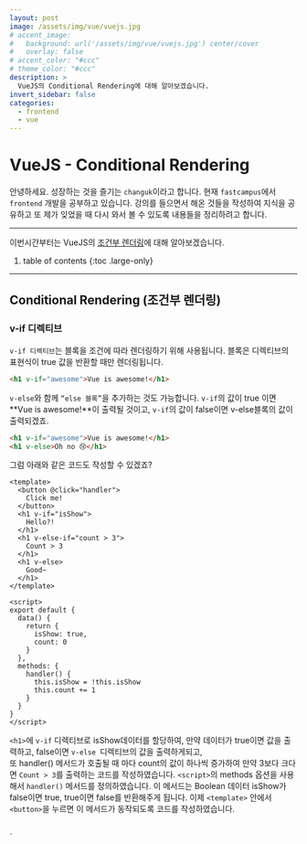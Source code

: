 ```yaml
---
layout: post
image: /assets/img/vue/vuejs.jpg
# accent_image:
#   background: url('/assets/img/vue/vuejs.jpg') center/cover
#   overlay: false
# accent_color: "#ccc"
# theme_color: "#ccc"
description: >
  VueJS의 Conditional Rendering에 대해 알아보겠습니다.
invert_sidebar: false
categories:
  - frontend
  - vue
---
```


# VueJS - Conditional Rendering

안녕하세요. 성장하는 것을 즐기는 `changuk`이라고 합니다. 현재 `fastcampus`에서 `frontend` 개발을 공부하고 있습니다. 강의를 들으면서 해온 것들을 작성하여 지식을 공유하고 또 제가 잊었을 때 다시 와서 볼 수 있도록 내용들을 정리하려고 합니다.

--- 

이번시간부터는 VueJS의 <a href="https://v3.vuejs-korea.org/guide/conditional.html#v-show" target="_blank">조건부 렌더링</a>에 대해 알아보겠습니다.

1. table of contents
{:toc .large-only}

---

## Conditional Rendering (조건부 렌더링)

### v-if 디렉티브
`v-if 디렉티브`는 블록을 조건에 따라 렌더링하기 위해 사용됩니다. 블록은 디렉티브의 표현식이 true 값을 반환할 때만 렌더링됩니다.

```html
<h1 v-if="awesome">Vue is awesome!</h1>
```
`v-else`와 함께 `“else 블록”`을 추가하는 것도 가능합니다. `v-if`의 값이 true 이면 **Vue is awesome!**이 출력될 것이고, `v-if`의 값이 false이면 v-else블록의 값이 출력되겠죠.

```html
<h1 v-if="awesome">Vue is awesome!</h1>
<h1 v-else>Oh no 😢</h1>
```

그럼 아래와 같은 코드도 작성할 수 있겠죠?

```vue
<template>
  <button @click="handler">
    Click me!
  </button>
  <h1 v-if="isShow">
    Hello?!
  </h1>
  <h1 v-else-if="count > 3">
    Count > 3
  </h1>
  <h1 v-else>
    Good~
  </h1>
</template>

<script>
export default {
  data() {
    return {
      isShow: true,
      count: 0
    }
  },
  methods: {
    handler() {
      this.isShow = !this.isShow
      this.count += 1
    }
  }
}
</script>
```
`<h1>`에 `v-if` 디렉티브로 isShow데이터를 할당하여, 만약 데이터가 true이면 값을 출력하고, false이면 `v-else `디렉티브의 값을 출력하게되고, <br> 또 handler() 메서드가 호출될 때 마다 count의 값이 하나씩 증가하여 만약 3보다 크다면 `Count > 3`를 출력하는 코드를 작성하였습니다.
`<script>`의 methods 옵션을 사용해서 `handler()` 메서드를 정의하였습니다. 이 메서드는 Boolean 데이터 isShow가 false이면 true, true이면 false를 반환해주게 됩니다. 이제 `<template>` 안에서 `<button>`을 누르면 이 메서드가 동작되도록 코드를 작성하였습니다.

<br>
`<template>`를 사용하면 요소들을 한번에 제어할 수 있습니다. `<div>`를 사용해도 되지 않겠느냐고 생각할 수 있겠지만, `<div>`로 작성한 코드를 개발자 도구로 살펴보면 클릭할 때 마다 `<div>`생성되었다가 사라지게 됩니다. 물론 <div>를 사용해도 정상적으로 작동하지만 **최적화를 위해** `<template>`을 사용하는게 추천됩니다. <br> 단, VueJS의 최상위 `<template>`에는 `v-if`가 적용되지 않습니다.

### v-show 디렉티브

<br>
`v-if`로 요소를 보이게 했다가 사라지게 할 수 있지만, VueJS는 다른 디렉티브도 제공합니다. 바로 `v-show`입니다. `v-show`를 사용하면 해당 태그가 **display: none**으로 설정됩니다. 즉, 차이점은 `v-show`가 있는 요소는 항상 렌더링 되고 **DOM**에 남아있다는 점입니다. `v-show`는 단순히 요소에 **display CSS 속성**을 토글합니다. 또 v-show는 `<template>` 엘리먼트를 지원하지 않으며, `v-else`와 함께 쓸 수 없습니다.


### v-if vs v-show
`v-if`는 **"실제(real)" 조건부 렌더링**입니다. 전환 도중 조건부 블록 내부의 이벤트 리스너 및 자식 컴포넌트들이 올바르게 제거되고 다시 생성되기 때문입니다.

또한 `v-if`는 **게으릅니다(lazy)**. 초기 렌더링 시, 조건이 거짓(false)이면 아무 작업도 하지 않습니다. 조건부 블록은 조건이 처음으로 참(true)이 될 때까지 렌더링되지 않습니다.

이에 비해 `v-show`는 **훨씬 간단**합니다. 요소는 CSS 기반 전환으로 초기 조건과 관계없이 항상 렌더링됩니다. `v-show`는 요소를 DOM에 우선 렌더링하고 조건에 따라 CSS **display:block/display:none** 속성을 전환합니다.

일반적으로 `v-if`는 전환 비용이 높은 반면, `v-show`는 초기 렌더링 비용이 높습니다. 그러므로 **무언가를 자주 전환**해야 한다면 `v-show`를 사용하는 게 좋고, **런타임 시 조건이 변경되지 않는다면** `v-if`를 사용하는 게 더 낫습니다.
